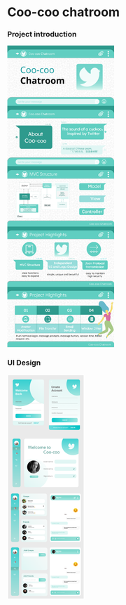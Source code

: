 # Coo-coo chatroom

### Project introduction

<img src="img/project introduction.png" alt="project introduction" style="zoom:67%;" />

### UI Design

<img src="img/UI Design.png" alt="UI display" style="zoom: 50%;" />



